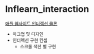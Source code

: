 # Inflearn_interaction

[애플 웹사이트 인터랙션 클론](https://www.inflearn.com/course/%EC%95%A0%ED%94%8C-%EC%9B%B9%EC%82%AC%EC%9D%B4%ED%8A%B8-%EC%9D%B8%ED%84%B0%EB%9E%99%EC%85%98-%ED%81%B4%EB%A1%A0/dashboard)

- 마크업 및 디자인
- 인터렉션 구현 컨셉
  - 스크롤 색션 별 구현
